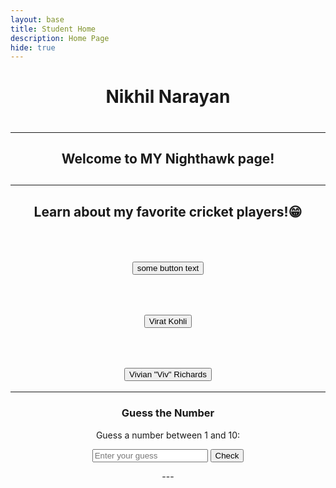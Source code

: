 ```yaml
---
layout: base
title: Student Home 
description: Home Page
hide: true
---
```


<center><h1>Nikhil Narayan<h1>
<hr>
<h2>Welcome to MY Nighthawk page!<h2>
<hr>
<h2><p>Learn about my favorite cricket players!😁</p></h2>
<br>
<h2><button>some button text</button></h2>
<br>
<div>
<a href ="https://www.espncricinfo.com/cricketers/virat-kohli-253802">
<h2><button>Virat Kohli</button></h2>
</a>
<br>
</div>
<a href ="https://www.espncricinfo.com/cricketers/viv-richards-52812">
<div>
    <h2><button>Vivian "Viv" Richards</button></h2></a>

---    

</div>

<h3>Guess the Number</h3>
<p>Guess a number between 1 and 10:</p>
<input type="number" id="guess" placeholder="Enter your guess">
<button onclick="checkGuess()">Check</button>
<p id="game-result"></p>
---
<script>
var randomNumber = Math.floor(Math.random() * 10) + 1;
function checkGuess() {
  var userGuess = document.getElementById("guess").value;
  if(userGuess == randomNumber) {
    document.getElementById("game-result").innerText = "Correct!";
  } else {
    document.getElementById("game-result").innerText = "Try again!";
  }
}
</script>


